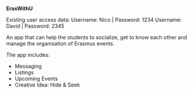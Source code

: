 **ErasWithU**


Existing user access data:
Username: Nico  | Password: 1234
Username: David | Password: 2345

An app that can help the students to socialize, get to know each other and manage the organisation of Erasmus events. 

The app includes:
- Messaging
- Listings
- Upcoming Events
- Creative Idea: Hide & Seek

